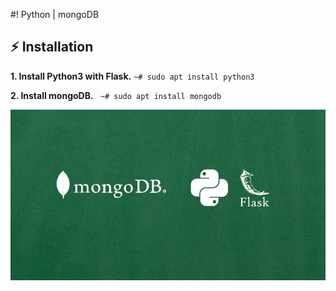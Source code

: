 
#! Python | mongoDB
## :zap: Installation
**1. Install Python3 with Flask.**
     `~# sudo apt install python3`
     
**2. Install mongoDB.**
    ` ~# sudo apt install mongodb`
    
[![](https://raw.githubusercontent.com/m-samik/mongodb_flask/master/static/pymongo.png)](https://www.youtube.com/watch?v=igsZJ3U0p6Y)

